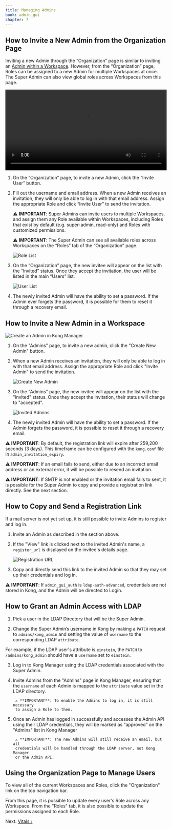 ```yaml
---
title: Managing Admins
book: admin_gui
chapter: 7
---
```


## How to Invite a New Admin from the Organization Page

Inviting a new Admin through the “Organization” page is similar to inviting an [Admin within a Workspace](#how-to-invite-a-new-admin-in-a-workspace). However, from the “Organization” page, Roles can be assigned to a new Admin for multiple Workspaces at once. The Super Admin can also view global roles across Workspaces from this page. 

<video width="100%" autoplay loop controls>
  <source src="https://konghq.com/wp-content/uploads/2019/02/org-super-admin-ent-34.mov" type="video/mp4">
  Your browser does not support the video tag.
</video>

1. On the “Organization” page, to invite a new Admin, click the “Invite User” button.

2. Fill out the username and email address. When a new Admin receives an invitation, they will only be able to log in with that email address. Assign the appropriate Role and click “Invite User” to send the invitation.

    ⚠️ **IMPORTANT**: Super Admins can invite users to multiple Workspaces, and assign them any Role available within Workspaces, including Roles that exist by default (e.g. super-admin, read-only) and Roles with customized permissions. 

    ⚠️ **IMPORTANT**: The Super Admin can see all available roles across Workspaces on the “Roles” tab of the “Organization” page. 

    ![Role List](https://konghq.com/wp-content/uploads/2018/12/org2.png)

3. On the “Organization” page, the new invitee will appear on the list with the “Invited” status. Once they accept the invitation, the user will be listed in the main “Users” list. 

    ![User List](https://konghq.com/wp-content/uploads/2018/12/org3-1.png)

4. The newly invited Admin will have the ability to set a password. If the Admin ever forgets the password, it is possible for them to reset it through a recovery email.

## How to Invite a New Admin in a Workspace

![Create an Admin in Kong Manager](https://konghq.com/wp-content/uploads/2018/07/admins2.png)

1. On the "Admins" page, to invite a new admin, click the "Create New Admin" 
button.

2.  When a new Admin receives an invitation, they will only be able to log in 
    with that email address. Assign the appropriate Role and click "Invite Admin" 
    to send the invitation.

    ![Create New Admin](https://konghq.com/wp-content/uploads/2018/11/km-name-admin.png)

3. On the "Admins" page, the new invitee will appear on the list with the 
    "invited" status. Once they accept the invitation, their status will 
    change to "accepted".

    ![Invited Admins](https://konghq.com/wp-content/uploads/2018/11/km-invited-admins.png)

4. The newly invited Admin will have the ability to set a password. If the 
    Admin forgets the password, it is possible to reset it through a recovery email.

⚠️ **IMPORTANT**: By default, the registration link will expire after 259,200 
    seconds (3 days). This timeframe can be configured with the `kong.conf` 
    file in `admin_invitation_expiry`.
 
⚠️ **IMPORTANT**: If an email fails to send, either due to an incorrect email 
    address or an external error, it will be possible to resend an invitation.

⚠️ **IMPORTANT**: If SMTP is not enabled or the invitation email fails to sent, 
    it is possible for the Super Admin to copy and provide a registration link 
    directly. See the next section.

## How to Copy and Send a Registration Link

If a mail server is not yet set up, it is still possible to invite Admins to 
register and log in. 

1. Invite an Admin as described in the section above. 

2. If the "View" link is clicked next to the invited Admin's name, a 
    `register_url` is displayed on the invitee's details page. 

    ![Registration URL](https://konghq.com/wp-content/uploads/2018/11/km-registration-url.png)

3. Copy and directly send this link to the invited Admin so that they may set 
    up their credentials and log in. 

⚠️ **IMPORTANT**: If `admin_gui_auth` is `ldap-auth-advanced`, credentials are 
not stored in Kong, and the Admin will be directed to Login.

## How to Grant an Admin Access with LDAP

1. Pick a user in the LDAP Directory that will be the Super Admin. 

2. Change the Super Admin’s username in Kong by making a `PATCH` request to
`admins/kong_admin` and setting the value of `username` to the corresponding 
LDAP `attribute`. 

For example, if the LDAP user's attribute is `einstein`, 
the `PATCH` to `/admins/kong_admin` should have a `username` set to `einstein`.

3. Log in to Kong Manager using the LDAP credentials associated with the Super 
Admin.

4. Invite Admins from the "Admins" page in Kong Manager, ensuring that the 
`username` of each Admin is mapped to the `attribute` value set in the LDAP 
directory.

        ⚠️ **IMPORTANT**: To enable the Admins to log in, it is still necessary 
        to assign a Role to them.

5. Once an Admin has logged in successfully and accesses the Admin API using 
their LDAP credentials, they will be marked as “approved” on the "Admins" list 
in Kong Manager

        ⚠️ **IMPORTANT**: The new Admins will still receive an email, but all 
        credentials will be handled through the LDAP server, not Kong Manager 
        or the Admin API.

## Using the Organization Page to Manage Users

To view all of the current Workspaces and Roles, click the "Organization" link 
on the top navigation bar. 

From this page, it is possible to update every user's Role across any 
Workspace. From the "Roles" tab, it is also possible to update the permissions 
assigned to each Role.

Next: [Vitals &rsaquo;]({{page.book.next}})
